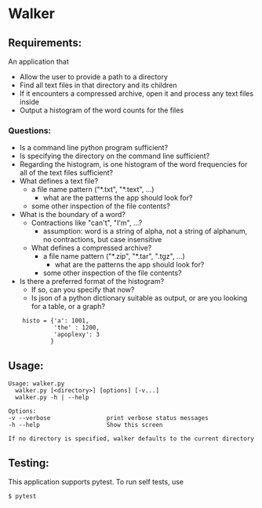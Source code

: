 # Walker

## Requirements:

An application that 

+ Allow the user to provide a path to a directory
+ Find all text files in that directory and its children
+ If it encounters a compressed archive, open it and process any text files inside
+ Output a histogram of the word counts for the files

### Questions:

+ Is a command line python program sufficient?
+ Is specifying the directory on the command line sufficient?
+ Regarding the histogram, is one histogram of the word frequencies for all of the text files sufficient?
+ What defines a text file?
    - a file name pattern ("\*.txt", "\*.text", ...)
        * what are the patterns the app should look for?
    - some other inspection of the file contents?
+ What is the boundary of a word?
  + Contractions like "can't", "I'm", ...?
    - assumption: word is a string of alpha, not a string of alphanum, no contractions, but case insensitive
  + What defines a compressed archive?
    - a file name pattern ("\*.zip", "\*.tar", ".tgz", ...)
        * what are the patterns the app should look for?
    - some other inspection of the file contents?
+ Is there a preferred format of the histogram?
    - If so, can you specify that now?
    - Is json of a python dictionary suitable as output, or are you
      looking for a table, or a graph?
    
```
    histo = {'a': 1001,   
             'the' : 1200,   
             'apoplexy': 3  
            }  
```




## Usage:

    Usage: walker.py
      walker.py [<directory>] [options] [-v...]
      walker.py -h | --help

    Options:
    -v --verbose                print verbose status messages
    -h --help                   Show this screen

    If no directory is specified, walker defaults to the current directory

## Testing:

This application supports pytest. To run self tests, use

    $ pytest

